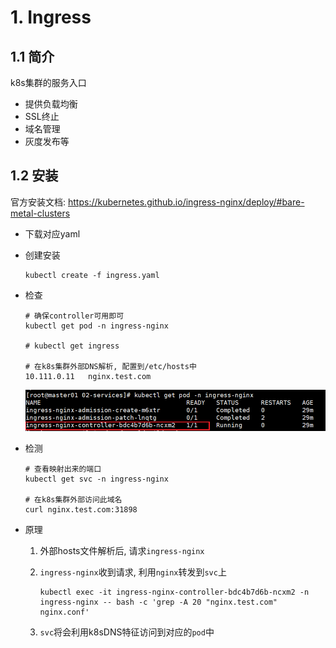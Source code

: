 # 1. Ingress

## 1.1 简介

k8s集群的服务入口

* 提供负载均衡
* SSL终止
* 域名管理
* 灰度发布等

## 1.2 安装

官方安装文档: https://kubernetes.github.io/ingress-nginx/deploy/#bare-metal-clusters

* 下载对应yaml

* 创建安装

  ```shell
  kubectl create -f ingress.yaml
  ```

* 检查

  ```shell
  # 确保controller可用即可
  kubectl get pod -n ingress-nginx
  
  # kubectl get ingress
  
  # 在k8s集群外部DNS解析, 配置到/etc/hosts中
  10.111.0.11	nginx.test.com
  ```

  ![image-20221220222415584](.image/05-Ingress/image-20221220222415584.png)

* 检测

  ```shell
  # 查看映射出来的端口
  kubectl get svc -n ingress-nginx
  
  # 在k8s集群外部访问此域名
  curl nginx.test.com:31898
  ```

* 原理

  1. 外部hosts文件解析后, 请求`ingress-nginx`

  2. `ingress-nginx`收到请求, 利用`nginx`转发到`svc`上

     ```shell
     kubectl exec -it ingress-nginx-controller-bdc4b7d6b-ncxm2 -n ingress-nginx -- bash -c 'grep -A 20 "nginx.test.com" nginx.conf'
     ```

  3. `svc`将会利用k8sDNS特征访问到对应的`pod`中